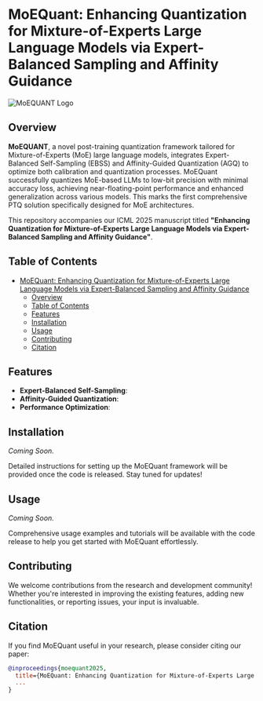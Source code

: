 # MoEQuant: Enhancing Quantization for Mixture-of-Experts Large Language Models via Expert-Balanced Sampling and Affinity Guidance

![MoEQUANT Logo](https://github.com/yourusername/moequant/blob/main/assets/logo.png)

## Overview

**MoEQUANT**, a novel post-training quantization framework tailored for Mixture-of-Experts (MoE) large language models, integrates Expert-Balanced Self-Sampling (EBSS) and Affinity-Guided Quantization (AGQ) to optimize both calibration and quantization processes. MoEQuant successfully quantizes MoE-based LLMs to low-bit precision with minimal accuracy loss, achieving near-floating-point performance and enhanced generalization across various models. This marks the first comprehensive PTQ solution specifically designed for MoE architectures.

This repository accompanies our ICML 2025 manuscript titled **"Enhancing Quantization for Mixture-of-Experts Large Language Models via Expert-Balanced Sampling and Affinity Guidance"**. 

## Table of Contents

- [MoEQuant: Enhancing Quantization for Mixture-of-Experts Large Language Models via Expert-Balanced Sampling and Affinity Guidance](#moequant-enhancing-quantization-for-mixture-of-experts-large-language-models-via-expert-balanced-sampling-and-affinity-guidance)
  - [Overview](#overview)
  - [Table of Contents](#table-of-contents)
  - [Features](#features)
  - [Installation](#installation)
  - [Usage](#usage)
  - [Contributing](#contributing)
  - [Citation](#citation)

## Features

- **Expert-Balanced Self-Sampling**: 
- **Affinity-Guided Quantization**: 
- **Performance Optimization**: 

## Installation

*Coming Soon.*

Detailed instructions for setting up the MoEQuant framework will be provided once the code is released. Stay tuned for updates!

## Usage

*Coming Soon.*

Comprehensive usage examples and tutorials will be available with the code release to help you get started with MoEQuant effortlessly.

## Contributing

We welcome contributions from the research and development community! Whether you're interested in improving the existing features, adding new functionalities, or reporting issues, your input is invaluable.

## Citation

If you find MoEQuant useful in your research, please consider citing our paper:

```bibtex
@inproceedings{moequant2025,
  title={MoEQuant: Enhancing Quantization for Mixture-of-Experts Large Language Models via Expert-Balanced Sampling and Affinity Guidance}
  ...
}
